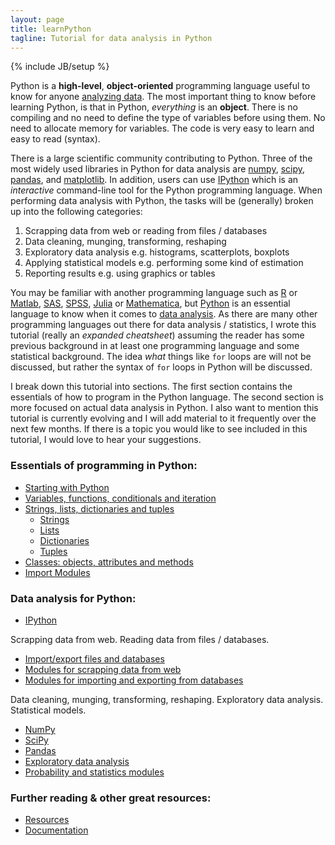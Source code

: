 ```yaml
---
layout: page
title: learnPython
tagline: Tutorial for data analysis in Python
---
```

{% include JB/setup %}

Python is a **high-level**, **object-oriented** programming language useful to know for anyone [analyzing data](http://lorenabarba.com/blog/why-i-push-for-python/).  The most important thing to know before learning Python, is that in Python, *everything* is an **object**.  There is no compiling and no need to define the type of variables before using them.  No need to allocate memory for variables. The code is very easy to learn and easy to read (syntax).  

There is a large scientific community contributing to Python. Three of the most widely used libraries in Python for data analysis are [numpy](http://numpy.scipy.org), [scipy](http://www.scipy.org), [pandas](http://pandas.pydata.org), and [matplotlib](http://www.matplotlib.org). In addition, users can use [IPython](http://ipython.org) which is an *interactive* command-line tool for the Python programming language. When performing data analysis with Python, the tasks will be (generally) broken up into the following categories: 

1. Scrapping data from web or reading from files / databases
2. Data cleaning, munging, transforming, reshaping
3. Exploratory data analysis e.g. histograms, scatterplots, boxplots
4. Applying statistical models e.g. performing some kind of estimation
5. Reporting results e.g. using graphics or tables

You may be familiar with another programming language such as [R](http://cran.us.r-project.org) or [Matlab](http://www.mathworks.com/products/matlab/), [SAS](http://www.sas.com/en_us/home.html), [SPSS](http://www-01.ibm.com/software/analytics/spss/), [Julia](http://julialang.org) or [Mathematica](http://www.wolfram.com/mathematica/), but [Python](https://www.python.org) is an essential language to know when it comes to [data analysis](http://seanjtaylor.com/post/39573264781/the-statistics-software-signal). As there are many other programming languages out there for data analysis / statistics, I wrote this tutorial (really an *expanded cheatsheet*) assuming the reader has some previous background in at least one programming language and some statistical background.  The idea *what* things like `for` loops are will not be discussed, but rather the syntax of `for` loops in Python will be discussed.  



I break down this tutorial into sections. The first section contains the essentials of how to program in the Python language.  The second section is more focused on actual data analysis in Python.  I also want to mention this tutorial is currently evolving and I will add material to it frequently over the next few months.  If there is a topic you would like to see included in this tutorial, I would love to hear your suggestions.  

### Essentials of programming in Python: 

* [Starting with Python](pages/startingPython.html)
* [Variables, functions, conditionals and iteration](http://nbviewer.ipython.org/github/stephaniehicks/learnPython/blob/gh-pages/pages/basics.ipynb)
* [Strings, lists, dictionaries and tuples](pages/sldt.html)
	* [Strings](http://nbviewer.ipython.org/github/stephaniehicks/learnPython/blob/gh-pages/pages/strings.ipynb)
	* [Lists](pages/lists.html)
	* [Dictionaries](http://nbviewer.ipython.org/github/stephaniehicks/learnPython/blob/gh-pages/pages/dictionaries.ipynb)
	* [Tuples](pages/tuples.html)
* [Classes: objects, attributes and methods](pages/classes.html)	
* [Import Modules](pages/modules.html)


### Data analysis for Python: 

* [IPython](pages/IPython.html)


Scrapping data from web. Reading data from files / databases. 

* [Import/export files and databases](pages/import.html)
* [Modules for scrapping data from web](pages/modules_scraping.html)
* [Modules for importing and exporting from databases](pages/modules_databases.html)


Data cleaning, munging, transforming, reshaping. Exploratory data analysis. Statistical models. 

* [NumPy](pages/numpy.html)
* [SciPy](pages/scipy.html)
* [Pandas](pages/pandas.html)
* [Exploratory data analysis](pages/modules_eda.html)
* [Probability and statistics modules](pages/modules_statistics.html)


### Further reading & other great resources: 

* [Resources](pages/resources.html)
* [Documentation](pages/documentation.html)
